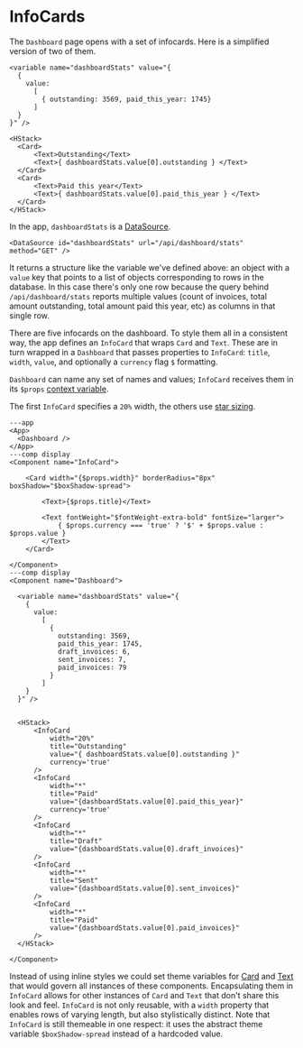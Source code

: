 # InfoCards

The `Dashboard` page opens with a set of infocards. Here is a simplified version of two of them.

```xmlui-pg display
<variable name="dashboardStats" value="{
  {
    value:
      [
        { outstanding: 3569, paid_this_year: 1745}
      ]
  }
}" />

<HStack>
  <Card>
      <Text>Outstanding</Text>
      <Text>{ dashboardStats.value[0].outstanding } </Text>
  </Card>
  <Card>
      <Text>Paid this year</Text>
      <Text>{ dashboardStats.value[0].paid_this_year } </Text>
  </Card>
</HStack>
```

In the app, `dashboardStats` is a [DataSource](/components/DataSource).

```xmlui
<DataSource id="dashboardStats" url="/api/dashboard/stats" method="GET" />
```

It returns a structure like the variable we've defined above: an object with a `value` key that points to a list of objects corresponding to rows in the database. In this case there's only one row because the query behind `/api/dashboard/stats` reports multiple values (count of invoices, total amount outstanding, total amount paid this year, etc) as columns in that single row.

There are five infocards on the dashboard. To style them all in a consistent way, the app defines an `InfoCard` that wraps `Card` and `Text`. These are in turn wrapped in a `Dashboard` that passes properties to `InfoCard`: `title`, `width`, `value`, and optionally a `currency` flag `$` formatting.

`Dashboard` can name any set of names and values; `InfoCard` receives them in its `$props` [context variable](/context-variables).

The first `InfoCard` specifies a `20%` width, the others use [star sizing](/glossary#star-sizing).

```xmlui-pg display
---app
<App>
  <Dashboard />
</App>
---comp display
<Component name="InfoCard">

    <Card width="{$props.width}" borderRadius="8px" boxShadow="$boxShadow-spread">

        <Text>{$props.title}</Text>

        <Text fontWeight="$fontWeight-extra-bold" fontSize="larger">
            { $props.currency === 'true' ? '$' + $props.value : $props.value }
        </Text>
    </Card>

</Component>
---comp display
<Component name="Dashboard">

  <variable name="dashboardStats" value="{
    {
      value:
        [
          {
            outstanding: 3569,
            paid_this_year: 1745,
            draft_invoices: 6,
            sent_invoices: 7,
            paid_invoices: 79
          }
        ]
    }
  }" />


  <HStack>
      <InfoCard
          width="20%"
          title="Outstanding"
          value="{ dashboardStats.value[0].outstanding }"
          currency='true'
      />
      <InfoCard
          width="*"
          title="Paid"
          value="{dashboardStats.value[0].paid_this_year}"
          currency='true'
      />
      <InfoCard
          width="*"
          title="Draft"
          value="{dashboardStats.value[0].draft_invoices}"
      />
      <InfoCard
          width="*"
          title="Sent"
          value="{dashboardStats.value[0].sent_invoices}"
      />
      <InfoCard
          width="*"
          title="Paid"
          value="{dashboardStats.value[0].paid_invoices}"
      />
  </HStack>

</Component>
```

Instead of using inline styles we could set theme variables for [Card](/components/Card) and [Text](/components/Text) that would govern all instances of these components. Encapsulating them in `InfoCard` allows for other instances of `Card` and `Text` that don't share this look and feel. `InfoCard` is not only reusable, with a `width` property that enables rows of varying length, but also stylistically distinct. Note that `InfoCard` is still themeable in one respect: it uses the abstract theme variable `$boxShadow-spread` instead of a hardcoded value.

